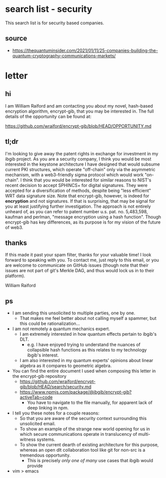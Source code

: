 # search list - security

This search list is for security based companies.

## source

* https://thequantuminsider.com/2021/01/11/25-companies-building-the-quantum-cryptography-communications-markets/

# letter

## hi

I am William Raiford and am contacting you about my novel, hash-based encryption
algorithm, encrypt-gib, that you may be interested in.
The full details of the opportunity can be found at:

https://github.com/wraiford/encrypt-gib/blob/HEAD/OPPORTUNITY.md

## tl;dr

I'm looking to give away the patent rights in exchange for investment in my
ibgib project. As you are a security company, I think you would be most
interested in the keystone architecture I have designed that would subsume
current PKI structures, which operate "off-chain" only via the asymmetric
mechanism, with a web3-friendly sigma protocol which would work "on-chain".  I
think that you would be interested for similar reasons to NIST's recent decision
to accept SPHINCS+ for digital signatures. They were accepted for a
diversification of methods, despite being "less efficient" WRT data signature
size. Note that encrypt-gib, however, is indeed for **encryption** and not
signatures. If that is surprising, that may be signal for you at least
justifying further investigation. The approach is not entirely unheard of, as
you can refer to patent number u.s. pat. no.  5,483,598, kaufman and perlman,
"message encryption using a hash function". Though encrypt-gib has key
differences, as its purpose is for my vision of the future of web3.

## thanks

If this made it past your spam filter, thanks for your valuable time! I look
forward to speaking with you. To contact me, just reply to this email, or you
are welcome to communicate on GitHub issues (though note that their issues are
not part of git's Merkle DAG, and thus would lock us in to their platform).

William Raiford

## ps

* I am sending this unsolicited to multiple parties, one by one.
  * That makes me feel better about not calling myself a spammer, but this could
    be rationalization...
* I am not remotely a quantum mechanics expert.
  * I am extremely interested in how quantum effects pertain to ibgib's DLT.
    * e.g. I have enjoyed trying to understand the nuances of collapsible hash
      functions as this relates to my technology ibgib's interest.
  * I am also interested in my quantum experts' opinions about linear algebra as
    it compares to geometric algebra.
* You can find the entire document I used when composing this letter in the
  encrypt-gib repository
  * https://github.com/wraiford/encrypt-gib/blob/HEAD/search/security.md
  * https://www.npmjs.com/package/@ibgib/encrypt-gib?activeTab=code
    * You have to navigate to the file manually, for apparent lack of deep linking in npm.
* I tell you these notes for a couple reasons:
  * So that you are aware of the security context surrounding this unsolicited
    email.
  * To show an example of the strange new world opening for us in which secure
    communications operate in translucency of multi-witness systems.
  * To show the current dearth of existing architecture for this purpose,
    whereas an open dlt collaboration tool like git for non-src is a tremendous
    opportunity.
    * This is precisely _only one of many_ use cases that ibgib would provide
* vim > emacs
